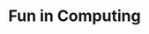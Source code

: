 # Fun in Computing
<!-- The code repository for my blog [www.funincomputing.com](https://www.funincomputing.com). -->
